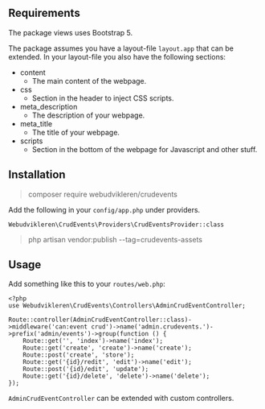 

## Requirements
The package views uses Bootstrap 5. 

The package assumes you have a layout-file `layout.app` that can be extended. In your layout-file you also have the following sections: 

* content
  * The main content of the webpage.
* css
  * Section in the header to inject CSS scripts. 
* meta_description
  * The description of your webpage.
* meta_title
  * The title of your webpage. 
* scripts
  * Section in the bottom of the webpage for Javascript and other stuff.

## Installation

> composer require webudvikleren/crudevents

Add the following in your `config/app.php` under providers. 

```
Webudvikleren\CrudEvents\Providers\CrudEventsProvider::class
```

> php artisan vendor:publish --tag=crudevents-assets

## Usage

Add something like this to your `routes/web.php`:
```
<?php
use Webudvikleren\CrudEvents\Controllers\AdminCrudEventController;

Route::controller(AdminCrudEventController::class)->middleware('can:event crud')->name('admin.crudevents.')->prefix('admin/events')->group(function () {
	Route::get('', 'index')->name('index');
	Route::get('create', 'create')->name('create');
	Route::post('create', 'store');
	Route::get('{id}/redit', 'edit')->name('edit');
	Route::post('{id}/edit', 'update');
	Route::get('{id}/delete', 'delete')->name('delete');
});
```

`AdminCrudEventController` can be extended with custom controllers. 
